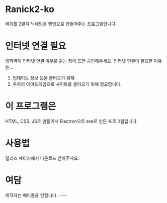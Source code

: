 # Ranick2-ko
메이플 2글자 닉네임을 랜덤으로 만들어주는 프로그램입니다.

# 인터넷 연결 필요
방화벽이 인터넷 연결 여부를 묻는 창이 뜨면 승인해주세요. 인터넷 연결이 필요한 이유는...
1. 업데이트 정보 등을 불러오기 위해
2. 우측의 아이프레임으로 사이트를 불러오기 위해
필요합니다.

# 이 프로그램은
HTML, CSS, JS로 만들어서 Electron으로 exe로 만든 프로그램입니다.

# 사용법
릴리즈 페이지에서 다운로드 받아주세요.

# 여담
제작자는 메이플을 안합니다. ㅡㅡ
